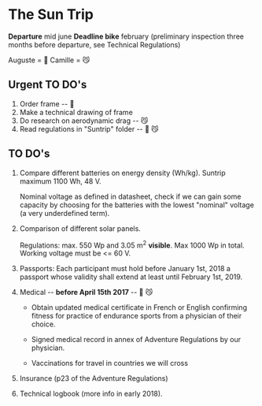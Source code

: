 # The Sun Trip
**Departure** mid june
**Deadline bike** february (preliminary inspection three months before departure, see Technical Regulations)

Auguste = :hear_no_evil:
Camille = :smirk_cat:


## Urgent TO DO's

1. Order frame -- :hear_no_evil:
2. Make a technical drawing of frame
3. Do research on aerodynamic drag -- :smirk_cat:
4. Read regulations in "Suntrip" folder -- :hear_no_evil: :smirk_cat:

## TO DO's

1. Compare different batteries on energy density (Wh/kg). Suntrip maximum 1100 Wh, 48 V.

   Nominal voltage as defined in datasheet, check if we can gain some capacity by choosing for the batteries with the lowest "nominal" voltage (a very underdefined term).

2. Comparison of different solar panels.

   Regulations: max. 550 Wp and 3.05 m<sup>2</sup> __visible__. Max 1000 Wp in total. Working voltage must be <= 60 V.

3. Passports: Each participant must hold before January 1st, 2018 a passport whose validity shall extend at least until February 1st, 2019.
 
4. Medical -- **before April 15th 2017** -- :hear_no_evil: :smirk_cat:

   - Obtain updated medical certificate in French or English confirming fitness for practice of endurance sports from a physician of their choice.

   - Signed medical record in annex of Adventure Regulations by our physician.

   - Vaccinations for travel in countries we will cross

5. Insurance (p23 of the Adventure Regulations)

6. Technical logbook (more info in early 2018).


